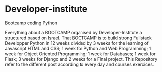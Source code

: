 # Developer-institute
Bootcamp coding Python

Everything about a BOOTCAMP organised by Developer-Institute a structured based
on Israel. That BOOTCAMP is to build strong Fullstack Developper Python in 12 weeks 
divided by 3 weeks for the learning of Javascript HTML and CSS; 1 week for Python 
and Web Programming; 1 week for Object Oriented Programming; 1 week for Databases;
1 week for Flask; 3 weeks for Django and 2 weeks for a Final project.
This Repository refer to the different post according to every day and courses exercices.

